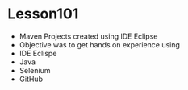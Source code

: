 # Lesson101
* Maven Projects created using IDE Eclipse
* Objective was to get hands on experience using
 *  IDE Eclispe
  * Java
  * Selenium
 *  GitHub
